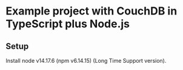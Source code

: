 # Example project with CouchDB in TypeScript plus Node.js

## Setup

Install node v14.17.6 (npm v6.14.15) (Long Time Support version).
